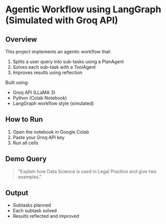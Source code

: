 # Agentic Workflow using LangGraph (Simulated with Groq API)

## Overview
This project implements an agentic workflow that:
1. Splits a user query into sub-tasks using a PlanAgent
2. Solves each sub-task with a ToolAgent
3. Improves results using reflection

Built using:
- Groq API (LLaMA 3)
- Python (Colab Notebook)
- LangGraph workflow style (simulated)

## How to Run
1. Open the notebook in Google Colab
2. Paste your Groq API key
3. Run all cells

## Demo Query
> "Explain how Data Science is used in Legal Practice and give two examples."

## Output
- Subtasks planned
- Each subtask solved
- Results reflected and improved

